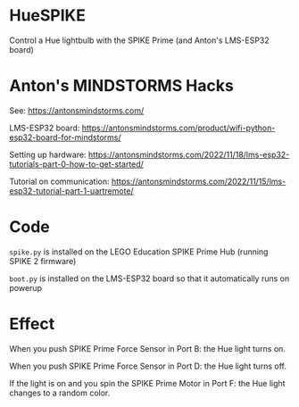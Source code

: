 # HueSPIKE
Control a Hue lightbulb with the SPIKE Prime (and Anton's LMS-ESP32 board)

# Anton's MINDSTORMS Hacks

See: https://antonsmindstorms.com/

LMS-ESP32 board: https://antonsmindstorms.com/product/wifi-python-esp32-board-for-mindstorms/

Setting up hardware: https://antonsmindstorms.com/2022/11/18/lms-esp32-tutorials-part-0-how-to-get-started/

Tutorial on communication: https://antonsmindstorms.com/2022/11/15/lms-esp32-tutorial-part-1-uartremote/

# Code

`spike.py` is installed on the LEGO Education SPIKE Prime Hub (running SPIKE 2 firmware)

`boot.py` is installed on the LMS-ESP32 board so that it automatically runs on powerup

# Effect

When you push SPIKE Prime Force Sensor in Port B: the Hue light turns on.

When you push SPIKE Prime Force Sensor in Port D: the Hue light turns off.

If the light is on and you spin the SPIKE Prime Motor in Port F: the Hue light changes to a random color.

